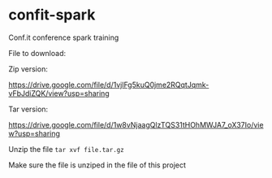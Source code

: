 # confit-spark
Conf.it conference spark training


File to download:

Zip version:

https://drive.google.com/file/d/1vjlFg5kuQ0jme2RQqtJqmk-vFbJdiZQK/view?usp=sharing

Tar version:

https://drive.google.com/file/d/1w8vNjaagQlzTQS31tHOhMWJA7_oX37Io/view?usp=sharing

Unzip the file `tar xvf file.tar.gz`

Make sure the file is unziped in the file of this project
